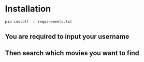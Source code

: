 # Installation

```python
pip install -r requirements.txt
```
## You are required to input your username
## Then search which movies you want to find